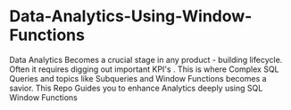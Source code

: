 # Data-Analytics-Using-Window-Functions
Data Analytics Becomes a crucial stage in any product - building lifecycle. Often it requires digging out important KPI's . This is where Complex SQL Queries and topics like Subqueries and Window Functions becomes a savior. This Repo Guides you to enhance Analytics deeply using SQL Window Functions
